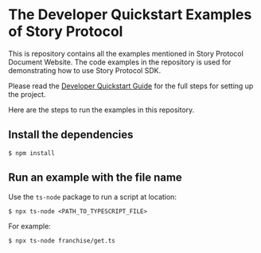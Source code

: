 # The Developer Quickstart Examples of Story Protocol

This is repository contains all the examples mentioned in Story Protocol Document Website. The code examples in the repository is used for demonstrating how to use Story Protocol SDK.

Please read the [Developer Quickstart Guide](https://storyprotocol.readme.io/docs/developer-quickstart) for the full steps for setting up the project.

Here are the steps to run the examples in this repository.

## Install the dependencies

```
$ npm install
```

## Run an example with the file name

Use the `ts-node` package to run a script at location:

```
$ npx ts-node <PATH_TO_TYPESCRIPT_FILE>
```

For example:

```
$ npx ts-node franchise/get.ts 
```
